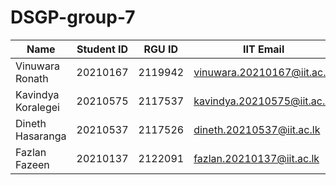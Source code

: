 # DSGP-group-7

|  Name |  Student ID | RGU ID | IIT Email | 
|---|---|---|---|
| Vinuwara Ronath | 20210167  | 2119942  |  vinuwara.20210167@iit.ac.lk |   
| Kavindya Koralegei | 20210575  | 2117537  |  kavindya.20210575@iit.ac.lk | 
| Dineth Hasaranga | 20210537  | 2117526  |  dineth.20210537@iit.ac.lk | 
| Fazlan Fazeen| 20210137  | 2122091  |  fazlan.20210137@iit.ac.lk | 
